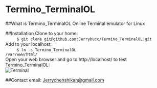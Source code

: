 # Termino_TerminalOL

##What is Termino_TerminalOL
Online Terminal emulator for Linux

##Installation
Clone to your home:<br/>
&nbsp;&nbsp;&nbsp;&nbsp;&nbsp;&nbsp;&nbsp;&nbsp;&nbsp;<code>$ git clone git@github.com:Jerrybucc/Termino_TerminalOL.git</code><br/>
Add to your localhost:<br/>
&nbsp;&nbsp;&nbsp;&nbsp;&nbsp;&nbsp;&nbsp;&nbsp;&nbsp;<code>$ ln -s Termino_TerminalOL /var/www/html/</code><br/>
Open your web browser and go to http://localhost/ to test Termino_TerminalOL:<br/>
	![Terminal](https://nj02all01.baidupcs.com/file/560c5b5abb1186a01c65de586f645201?bkt=p3-1400560c5b5abb1186a01c65de586f645201f8241843000000004b96&fid=1076888732-250528-400745424206551&time=1473387841&sign=FDTAXGERLBH-DCb740ccc5511e5e8fedcff06b081203-DYRT0%2FUE1VZXkhEUk9ip7mCCapw%3D&to=nj2hb&fm=Yan,B,T,nc&sta_dx=19350&sta_cs=&sta_ft=png&sta_ct=0&sta_mt=0&fm2=Yangquan,B,T,nc&newver=1&newfm=1&secfm=1&flow_ver=3&pkey=1400560c5b5abb1186a01c65de586f645201f8241843000000004b96&sl=75956300&expires=8h&rt=sh&r=742301793&mlogid=5854642024643722254&vuk=1076888732&vbdid=3491262872&fin=terminal.png&fn=terminal.png&slt=pm&uta=0&rtype=1&iv=0&isw=0&dp-logid=5854642024643722254&dp-callid=0.1.1&hps=1&csl=600&csign=mrZRbey%2F2dhBeFKXq29qkyFfA3E%3D)

##Contact
email: Jerrychenshikan@gmail.com
